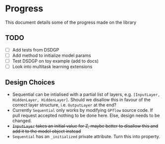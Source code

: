 # Progress
This document details some of the progress made on the library

## TODO
- [ ] Add tests from DSDGP
- [ ] Add method to initialize model params
- [ ] Test DSDGP on toy example (add to docs)
- [ ] Look into multitask learning extensions

## Design Choices
* Sequential can be intialised with a partial list of layers, e.g. `[InputLayer,
  HiddenLayer, HiddenLayer]`. Should we disallow this in favour of the correct
layer structure, i.e. `OutputLayer` at the end?
* Currently `Sequential` only works by modifying `GPflow` source code. If pull
  request accepted nothing to be done here. Else, design needs to be changed.
* ~~`InputLayer` takes an initial value for Z, maybe better to disallow this and
  add it to the model object instead~~
* `Sequential` has an `_initialized` private attribute. Turn this into property.
